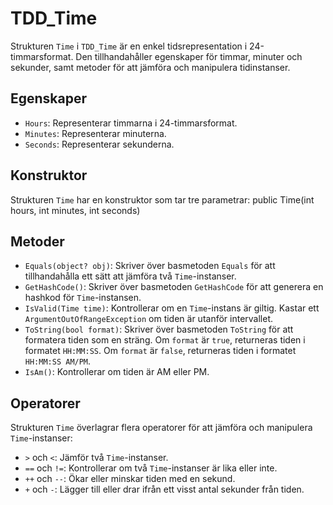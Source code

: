 # TDD_Time

Strukturen `Time` i `TDD_Time` är en enkel tidsrepresentation i 24-timmarsformat. Den tillhandahåller egenskaper för timmar, minuter och sekunder, samt metoder för att jämföra och manipulera tidinstanser.

## Egenskaper

- `Hours`: Representerar timmarna i 24-timmarsformat.
- `Minutes`: Representerar minuterna.
- `Seconds`: Representerar sekunderna.

## Konstruktor

Strukturen `Time` har en konstruktor som tar tre parametrar:
public Time(int hours, int minutes, int seconds)

## Metoder

- `Equals(object? obj)`: Skriver över basmetoden `Equals` för att tillhandahålla ett sätt att jämföra två `Time`-instanser.
- `GetHashCode()`: Skriver över basmetoden `GetHashCode` för att generera en hashkod för `Time`-instansen.
- `IsValid(Time time)`: Kontrollerar om en `Time`-instans är giltig. Kastar ett `ArgumentOutOfRangeException` om tiden är utanför intervallet.
- `ToString(bool format)`: Skriver över basmetoden `ToString` för att formatera tiden som en sträng. Om `format` är `true`, returneras tiden i formatet `HH:MM:SS`. Om `format` är `false`, returneras tiden i formatet `HH:MM:SS AM/PM`.
- `IsAm()`: Kontrollerar om tiden är AM eller PM.

## Operatorer

Strukturen `Time` överlagrar flera operatorer för att jämföra och manipulera `Time`-instanser:

- `>` och `<`: Jämför två `Time`-instanser.
- `==` och `!=`: Kontrollerar om två `Time`-instanser är lika eller inte.
- `++` och `--`: Ökar eller minskar tiden med en sekund.
- `+` och `-`: Lägger till eller drar ifrån ett visst antal sekunder från tiden.
